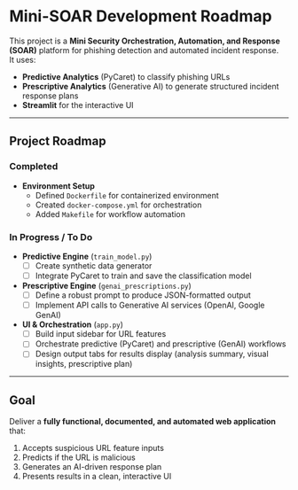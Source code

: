 # Mini-SOAR Development Roadmap

This project is a **Mini Security Orchestration, Automation, and Response (SOAR)** platform for phishing detection and automated incident response.  
It uses:
- **Predictive Analytics** (PyCaret) to classify phishing URLs  
- **Prescriptive Analytics** (Generative AI) to generate structured incident response plans  
- **Streamlit** for the interactive UI

---

## Project Roadmap

### Completed
- **Environment Setup**
  - Defined `Dockerfile` for containerized environment
  - Created `docker-compose.yml` for orchestration
  - Added `Makefile` for workflow automation

### In Progress / To Do
- **Predictive Engine** (`train_model.py`)
  - [ ] Create synthetic data generator
  - [ ] Integrate PyCaret to train and save the classification model

- **Prescriptive Engine** (`genai_prescriptions.py`)
  - [ ] Define a robust prompt to produce JSON-formatted output
  - [ ] Implement API calls to Generative AI services (OpenAI, Google GenAI)

- **UI & Orchestration** (`app.py`)
  - [ ] Build input sidebar for URL features
  - [ ] Orchestrate predictive (PyCaret) and prescriptive (GenAI) workflows
  - [ ] Design output tabs for results display (analysis summary, visual insights, prescriptive plan)

---

## Goal
Deliver a **fully functional, documented, and automated web application** that:
1. Accepts suspicious URL feature inputs
2. Predicts if the URL is malicious
3. Generates an AI-driven response plan
4. Presents results in a clean, interactive UI
